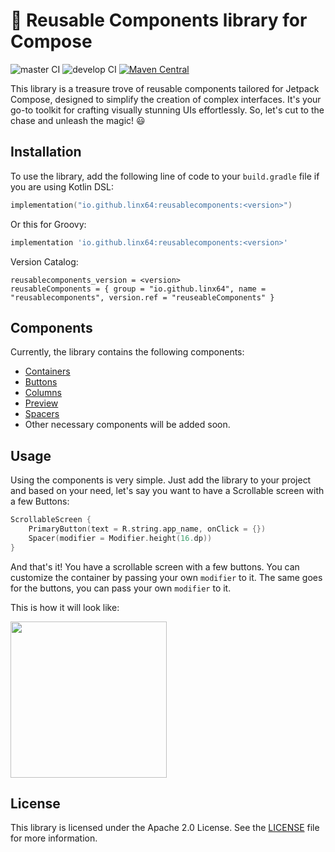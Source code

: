 # 📘 Reusable Components library for Compose

![master CI](https://github.com/LinX64/Reusable/actions/workflows/publish.yaml/badge.svg)
![develop CI](https://github.com/LinX64/Reusable/actions/workflows/ci.yaml/badge.svg)
[![Maven Central](https://img.shields.io/maven-central/v/io.github.linx64/reusablecomponents.svg)](https://central.sonatype.com/artifact/io.github.linx64/reusablecomponents/overview)

This library is a treasure trove of reusable components tailored for Jetpack Compose, designed to
simplify the creation of complex interfaces. It's your go-to toolkit for crafting visually stunning
UIs effortlessly. So, let's cut to the chase and unleash the magic! 😃

## Installation

To use the library, add the following line of code to your `build.gradle` file if you are using
Kotlin DSL:

```Kotlin
implementation("io.github.linx64:reusablecomponents:<version>")
```

Or this for Groovy:

```Groovy
implementation 'io.github.linx64:reusablecomponents:<version>'
```

Version Catalog:

```Kotlin-dsl
reusablecomponents_version = <version>
reusableComponents = { group = "io.github.linx64", name = "reusablecomponents", version.ref = "reuseableComponents" }
```

## Components

Currently, the library contains the following components:

- [Containers](https://github.com/LinX64/Reusable/tree/develop/reusablecomponents/src/main/kotlin/com/client/reusablecomponents/containers)
- [Buttons](https://github.com/LinX64/Reusable/tree/develop/reusablecomponents/src/main/kotlin/com/client/reusablecomponents/buttons)
- [Columns](https://github.com/LinX64/Reusable/blob/develop/reusablecomponents/src/main/kotlin/com/client/reusablecomponents/containers/CenteredColumn.kt)
- [Preview](https://github.com/LinX64/Reusable/tree/develop/reusablecomponents/src/main/kotlin/com/client/reusablecomponents/previews)
- [Spacers](https://github.com/LinX64/Reusable/tree/develop/reusablecomponents/src/main/kotlin/com/client/reusablecomponents/spacers)
- Other necessary components will be added soon.

## Usage

Using the components is very simple. Just add the library to your project and based on your need,
let's say you want to have a Scrollable screen with a few Buttons:

```kotlin
ScrollableScreen {
    PrimaryButton(text = R.string.app_name, onClick = {})
    Spacer(modifier = Modifier.height(16.dp))
}
```

And that's it! You have a scrollable screen with a few buttons. You can customize the container by
passing your own `modifier` to it. The same goes for the buttons, you can pass your own `modifier`
to it.

This is how it will look like:

<img src="https://i.imgur.com/9AfnPTk.png" width="250" />

## License

This library is licensed under the Apache 2.0 License. See the [LICENSE](LICENSE) file for more
information.
